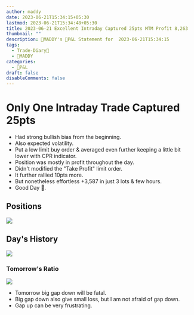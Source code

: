 ```yaml
---
author: maddy
date: 2023-06-21T15:34:15+05:30
lastmod: 2023-06-21T15:34:48+05:30
title: 2023-06-21 Excellent Intraday Captured 25pts MTM Profit 8,263
thumbnail: ""
description: 🧔MADDY's 💸P&L Statement for  2023-06-21T15:34:15
tags:
  - Trade-Diary📗
  - 🧔MADDY
categories:
  - 💸P&L
draft: false
disableComments: false
---
```


# Only One Intraday Trade Captured 25pts

- Had strong bullish bias from the beginning.
- Also expected volatility.
- Put a low limit buy order & averaged even further keeping a little bit lower with CPR indicator.
- Position was mostly in profit throughout the day.
- Didn't modified the "Take Profit" limit order.
- It further rallied 10pts more.
- But nonetheless effortless +3,587 in just 3 lots & few hours.
- Good Day 🙂.

## Positions

![](https://i.imgur.com/n5h9UFu.png)

## Day's History

![](https://i.imgur.com/6k1cSnU.png)

### Tomorrow's Ratio

![](https://i.imgur.com/3PoISOK.png)

- Tomorrow big gap down will be fatal.
- Big gap down also give small loss, but I am not afraid of gap down.
- Gap up can be very frustrating.
